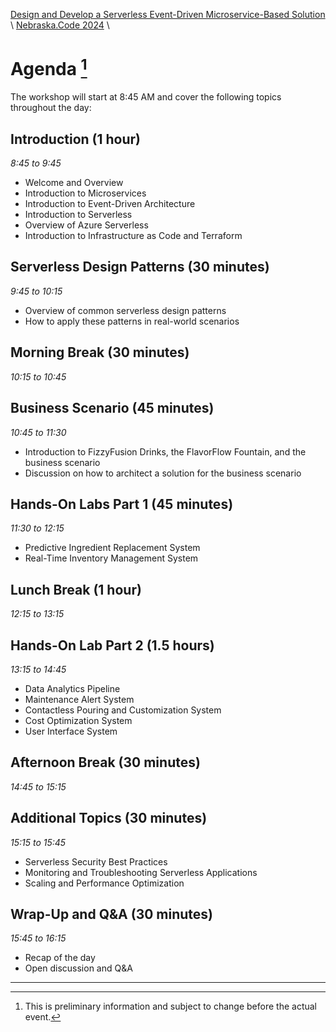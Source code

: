 [Design and Develop a Serverless Event-Driven Microservice-Based Solution](https://github.com/TaleLearnCode/EDAMicroserviceWorkshop) \ [Nebraska.Code 2024](README.md)  \

# Agenda [^1]

The workshop will start at 8:45 AM and cover the following topics throughout the day:

## Introduction (1 hour)

*8:45 to 9:45*

- Welcome and Overview
- Introduction to Microservices
- Introduction to Event-Driven Architecture
- Introduction to Serverless
- Overview of Azure Serverless
- Introduction to Infrastructure as Code and Terraform

## Serverless Design Patterns (30 minutes)

*9:45 to 10:15*

- Overview of common serverless design patterns
- How to apply these patterns in real-world scenarios

## Morning Break (30 minutes)

*10:15 to 10:45*

## Business Scenario (45 minutes)

*10:45 to 11:30*

- Introduction to FizzyFusion Drinks, the FlavorFlow Fountain, and the business scenario
- Discussion on how to architect a solution for the business scenario

## Hands-On Labs Part 1 (45 minutes)

*11:30 to 12:15*

- Predictive Ingredient Replacement System
- Real-Time Inventory Management System

## Lunch Break (1 hour)

*12:15 to 13:15*

## Hands-On Lab Part 2 (1.5 hours)

*13:15 to 14:45*

- Data Analytics Pipeline
- Maintenance Alert System
- Contactless Pouring and Customization System
- Cost Optimization System
- User Interface System

## Afternoon Break (30 minutes)

*14:45 to 15:15*

## Additional Topics (30 minutes)

*15:15 to 15:45*

- Serverless Security Best Practices
- Monitoring and Troubleshooting Serverless Applications
- Scaling and Performance Optimization

## Wrap-Up and Q&A (30 minutes)

*15:45 to 16:15*

- Recap of the day
- Open discussion and Q&A

---

[^1]: This is preliminary information and subject to change before the actual event.